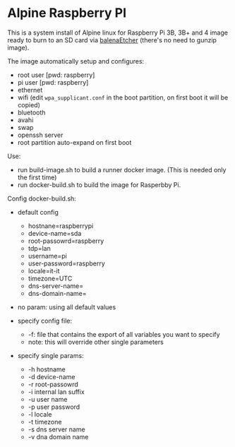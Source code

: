 # Alpine Raspberry PI

This is a system install of Alpine linux for Raspberry Pi 3B, 3B+ and 4 image ready to burn to an SD card via [balenaEtcher](https://www.balena.io/etcher/) (there's no need to gunzip image).

The image automatically setup and configures:

* root user [pwd: raspberry]
* pi user [pwd: raspberry]
* ethernet
* wifi (edit `wpa_supplicant.conf` in the boot partition, on first boot it will be copied)
* bluetooth
* avahi
* swap
* openssh server
* root partition auto-expand on first boot

Use:

* run build-image.sh to build a runner docker image. (This is needed only the first time)
* run docker-build.sh to build the image for Rasperbby Pi.

Config docker-build.sh:

* default config
  * hostnane=raspberrypi
  * device-name=sda
  * root-passowrd=raspberry
  * tdp=lan
  * username=pi
  * user-password=raspberry
  * locale=it-it
  * timezone=UTC
  * dns-server-name=
  * dns-domain-name=

* no param: using all default values
* specify config file: 
  * -f: file that contains the export of all variables you want to specify
  * note: this will override other single parameters
* specify single params:
  * -h hostname
  * -d device-name
  * -r root-passowrd
  * -i internal lan suffix
  * -u user name
  * -p user password
  * -l locale
  * -t timezone
  * -s dns server name
  * -v dna domain name
